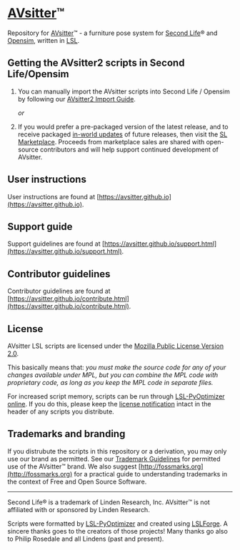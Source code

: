 # [AVsitter](https://avsitter.github.io)™

Repository for [AVsitter](https://avsitter.github.io)&trade; - a furniture pose system for [Second Life](https://www.secondlife.com)&reg; and [Opensim](https://en.wikipedia.org/wiki/OpenSimulator), written in [LSL](https://wiki.secondlife.com/wiki/LSL_Portal).

## Getting the AVsitter2 scripts in Second Life/Opensim

1. You can manually import the AVsitter scripts into Second Life / Opensim by following our [AVsitter2 Import Guide](AVsitter2/IMPORT_GUIDE.md).

    *or*

2. If you would prefer a pre-packaged version of the latest release, and to receive packaged [in-world updates](https://avsitter.github.io/updates.html) of future releases, then visit the [SL Marketplace](https://marketplace.secondlife.com/stores/79645). Proceeds from marketplace sales are shared with open-source contributors and will help support continued development of AVsitter.

## User instructions

User instructions are found at [https://avsitter.github.io](https://avsitter.github.io).

## Support guide

Support guidelines are found at [https://avsitter.github.io/support.html](https://avsitter.github.io/support.html).

## Contributor guidelines

Contributor guidelines are found at [https://avsitter.github.io/contribute.html](https://avsitter.github.io/contribute.html).

## License

AVsitter LSL scripts are licensed under the [Mozilla Public License Version 2.0](https://www.mozilla.org/en-US/MPL/2.0/).

This basically means that: _you must make the source code for any of your changes available under MPL, but you can combine the MPL code with proprietary code, as long as you keep the MPL code in separate files._

For increased script memory, scripts can be run through [LSL-PyOptimizer online](http://lsl.project.zone/lsl-pyoptimizer/online.php). If you do this, please keep the [license notification](/LICENSE_script_header) intact in the header of any scripts you distribute.

## Trademarks and branding

If you distrubute the scripts in this repository or a derivation, you may only use our brand as permitted. See our [Trademark Guidelines](/TRADEMARK.mediawiki) for permitted use of the AVsitter&trade; brand. We also suggest [http://fossmarks.org](http://fossmarks.org) for a practical guide to understanding trademarks in the context of Free and Open Source Software.

---

Second Life&reg; is a trademark of Linden Research, Inc. AVsitter&trade; is not affiliated with or sponsored by Linden Research.

Scripts were formatted by [LSL-PyOptimizer](http://lsl.project.zone/lsl-pyoptimizer/) and created using [LSLForge](https://github.com/raysilent/lslforge). A sincere thanks goes to the creators of those projects! Many thanks go also to Philip Rosedale and all Lindens (past and present).
